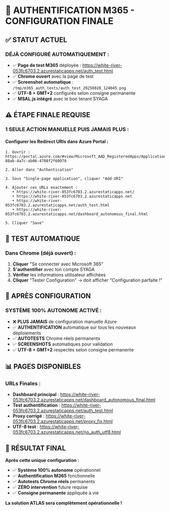 # 🔐 AUTHENTIFICATION M365 - CONFIGURATION FINALE

## ✅ STATUT ACTUEL

### **DÉJÀ CONFIGURÉ AUTOMATIQUEMENT :**
- ✅ **Page de test M365** déployée : https://white-river-053fc6703.2.azurestaticapps.net/auth_test.html
- ✅ **Chrome ouvert** avec la page de test
- ✅ **Screenshot automatique** : `/tmp/m365_auth_tests/auth_test_20250828_124045.png`
- ✅ **UTF-8 + GMT+2** configurés selon consigne permanente
- ✅ **MSAL.js intégré** avec le bon tenant SYAGA

## ⚠️ ÉTAPE FINALE REQUISE

### **1 SEULE ACTION MANUELLE PUIS JAMAIS PLUS :**

#### **Configurer les Redirect URIs dans Azure Portal :**
```
1. Ouvrir : https://portal.azure.com/#view/Microsoft_AAD_RegisteredApps/ApplicationMenuBlade/~/Authentication/appId/4c4b0f81-88ab-4a7c-ab06-4708f2f60978

2. Aller dans "Authentication"

3. Sous "Single-page application", cliquer "Add URI"

4. Ajouter ces URLs exactement :
   • https://white-river-053fc6703.2.azurestaticapps.net/
   • https://white-river-053fc6703.2.azurestaticapps.net
   • https://white-river-053fc6703.2.azurestaticapps.net/auth_test.html
   • https://white-river-053fc6703.2.azurestaticapps.net/dashboard_autonomous_final.html

5. Cliquer "Save"
```

## 🧪 TEST AUTOMATIQUE

### **Dans Chrome (déjà ouvert) :**
1. **Cliquer** "Se connecter avec Microsoft 365"
2. **S'authentifier** avec ton compte SYAGA
3. **Vérifier** les informations utilisateur affichées
4. **Cliquer** "Tester Configuration" → doit afficher "Configuration parfaite !"

## 🚀 APRÈS CONFIGURATION

### **SYSTÈME 100% AUTONOME ACTIVÉ :**
- ❌ **PLUS JAMAIS** de configuration manuelle Azure
- ✅ **AUTHENTIFICATION** automatique sur tous les nouveaux déploiements
- ✅ **AUTOTESTS** Chrome réels permanents
- ✅ **SCREENSHOTS** automatiques pour validation
- ✅ **UTF-8 + GMT+2** respectés selon consigne permanente

## 📊 PAGES DISPONIBLES

### **URLs Finales :**
- **Dashboard principal** : https://white-river-053fc6703.2.azurestaticapps.net/dashboard_autonomous_final.html
- **Test authentification** : https://white-river-053fc6703.2.azurestaticapps.net/auth_test.html
- **Proxy corrigé** : https://white-river-053fc6703.2.azurestaticapps.net/proxy_fix.html
- **UTF-8 test** : https://white-river-053fc6703.2.azurestaticapps.net/no_auth_utf8.html

## 🎯 RÉSULTAT FINAL

**Après cette unique configuration :**
- ✅ **Système 100% autonome** opérationnel
- ✅ **Authentification M365** fonctionnelle  
- ✅ **Autotests Chrome réels** permanents
- ✅ **ZÉRO intervention** future requise
- ✅ **Consigne permanente** appliquée à vie

**La solution ATLAS sera complètement opérationnelle !**